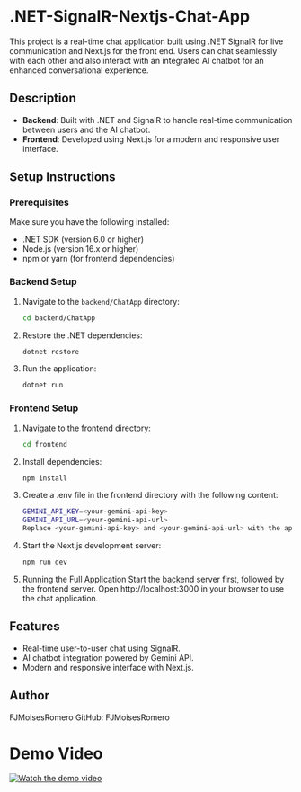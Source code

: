 # .NET-SignalR-Nextjs-Chat-App
This project is a real-time chat application built using .NET SignalR for live communication and Next.js for the front end. Users can chat seamlessly with each other and also interact with an integrated AI chatbot for an enhanced conversational experience.

## Description
- **Backend**: Built with .NET and SignalR to handle real-time communication between users and the AI chatbot.
- **Frontend**: Developed using Next.js for a modern and responsive user interface.

## Setup Instructions
### Prerequisites
Make sure you have the following installed:
- .NET SDK (version 6.0 or higher)
- Node.js (version 16.x or higher)
- npm or yarn (for frontend dependencies)

### Backend Setup
1. Navigate to the `backend/ChatApp` directory:
   ```bash
   cd backend/ChatApp
   ```
2. Restore the .NET dependencies:
   ```bash
   dotnet restore
   ```
3. Run the application:
   ```bash
   dotnet run
   ```
### Frontend Setup
1. Navigate to the frontend directory:
   ```bash
   cd frontend
   ```
2. Install dependencies:
   ```bash
   npm install
   ```
3. Create a .env file in the frontend directory with the following content:
   ```bash
   GEMINI_API_KEY=<your-gemini-api-key>
   GEMINI_API_URL=<your-gemini-api-url>
   Replace <your-gemini-api-key> and <your-gemini-api-url> with the appropriate values for your Gemini API.
   ```
4. Start the Next.js development server:
   ```bash
   npm run dev
   ```
5. Running the Full Application
Start the backend server first, followed by the frontend server.
Open http://localhost:3000 in your browser to use the chat application.


## Features
- Real-time user-to-user chat using SignalR.
- AI chatbot integration powered by Gemini API.
- Modern and responsive interface with Next.js.
  
## Author
FJMoisesRomero
GitHub: FJMoisesRomero

# Demo Video
[![Watch the demo video](https://img.youtube.com/vi/1MAGtbeMDmE/maxresdefault.jpg)](https://www.youtube.com/watch?v=1MAGtbeMDmE&ab_channel=francomoises)
